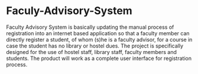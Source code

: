 # Faculy-Advisory-System
Faculty Advisory System is basically updating the manual process of registration into an internet based application so that a faculty member can directly register a student, of whom (s)he is a faculty advisor, for a course in case the student has no library or hostel dues. The project is specifically designed for the use of hostel staff, library staff, faculty members and students. The product will work as a complete user interface for registration process.
